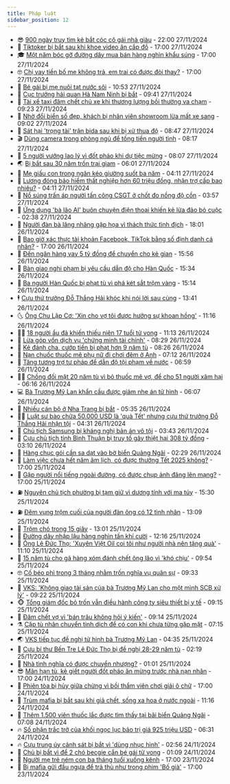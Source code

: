 ```yaml
---
title: Pháp luật
sidebar_position: 12
---
```


<!-- vnexpress-phap-luat:START -->
- 😎 [900 ngày truy tìm kẻ bắt cóc cô gái nhà giàu](https://vnexpress.net/900-ngay-truy-tim-ke-bat-coc-co-gai-nha-giau-4821141.html) - 22:00 27/11/2024
- 🥰 [Tiktoker bị bắt sau khi khoe video ăn cắp đồ](https://vnexpress.net/tiktoker-bi-bat-sau-khi-khoe-video-an-cap-do-4821112.html) - 17:00 27/11/2024
- 🎓 [Một năm bóc gỡ đường dây mua bán hàng nghìn khẩu súng](https://vnexpress.net/mot-nam-boc-go-duong-day-mua-ban-hang-nghin-khau-sung-4821065.html) - 17:00 27/11/2024
- 🤓 [Chị vay tiền bố mẹ không trả, em trai có được đòi thay?](https://vnexpress.net/chi-vay-tien-bo-me-khong-tra-em-trai-co-duoc-doi-thay-4820019.html) - 17:00 27/11/2024
- 🎊 [Bé gái bị mẹ nuôi tạt nước sôi](https://vnexpress.net/be-gai-bi-me-nuoi-tat-nuoc-soi-4821143.html) - 10:53 27/11/2024
- 🙉 [Cục trưởng hải quan Hà Nam Ninh bị bắt](https://vnexpress.net/nu-cuc-truong-hai-quan-ha-nam-ninh-bi-bat-4821120.html) - 09:41 27/11/2024
- 🤡 [Tài xế taxi đâm chết chủ xe khi thương lượng bồi thường va chạm](https://vnexpress.net/tai-xe-taxi-dam-chet-chu-xe-khi-thuong-luong-boi-thuong-va-cham-4821053.html) - 09:23 27/11/2024
- 🗽 [Nhờ đổi biển số đẹp, khách bị nhân viên showroom lừa mất xe sang](https://vnexpress.net/nho-doi-bien-so-dep-khach-bi-nhan-vien-showroom-lua-mat-xe-sang-4820996.html) - 09:02 27/11/2024
- 🌋 [Sát hại &#39;trọng tài&#39; trận bida sau khi bị xử thua độ](https://vnexpress.net/sat-hai-trong-tai-tran-bida-sau-khi-bi-xu-thua-do-4821061.html) - 08:47 27/11/2024
- 🎬 [Dùng camera trong phòng ngủ để tống tiền người tình](https://vnexpress.net/dung-camera-trong-phong-ngu-de-tong-tien-nguoi-tinh-lau-nam-4821033.html) - 08:17 27/11/2024
- 💯 [5 người vướng lao lý vì đốt pháo khi dự tiệc mừng](https://vnexpress.net/5-nguoi-vuong-lao-ly-vi-dot-phao-khi-du-tiec-mung-4821007.html) - 08:07 27/11/2024
- 🌏 [Bị bắt sau 30 năm trốn trại giam](https://vnexpress.net/bi-bat-sau-30-nam-tron-trai-giam-4820975.html) - 06:01 27/11/2024
- 🌊 [Mẹ giấu con trong ngăn kéo giường suốt ba năm](https://vnexpress.net/me-giau-con-moi-sinh-trong-ngan-keo-giuong-suot-ba-nam-4820895.html) - 04:11 27/11/2024
- 💂 [Lương đóng bảo hiểm thất nghiệp hơn 60 triệu đồng, nhận trợ cấp bao nhiêu?](https://vnexpress.net/luong-dong-bao-hiem-that-nghiep-hon-60-trieu-dong-nhan-tro-cap-bao-nhieu-4820907.html) - 04:11 27/11/2024
- 🎡 [Nổ súng trấn áp người tấn công CSGT ở chốt đo nồng độ cồn](https://vnexpress.net/no-sung-tran-ap-nguoi-tan-cong-csgt-o-chot-do-nong-do-con-4820848.html) - 03:57 27/11/2024
- 🫶 [Ứng dụng &#39;bà lão AI&#39; buôn chuyện điện thoại khiến kẻ lừa đảo bỏ cuộc](https://vnexpress.net/ung-dung-ba-lao-ai-buon-chuyen-dien-thoai-khien-ke-lua-dao-bo-cuoc-4820548.html) - 02:38 27/11/2024
- 🐲 [Người đàn bà lăng nhăng gặp họa vì thách thức tình địch](https://vnexpress.net/nguoi-dan-ba-lang-nhang-gap-hoa-vi-thach-thuc-tinh-dich-4820678.html) - 18:01 26/11/2024
- 🚀 [Bao giờ xác thực tài khoản Facebook, TikTok bằng số định danh cá nhân?](https://vnexpress.net/bao-gio-xac-thuc-tai-khoan-facebook-tiktok-bang-so-dinh-danh-ca-nhan-4820088.html) - 17:00 26/11/2024
- 🎊 [Đến ngân hàng vay 5 tỷ đồng để chuyển cho kẻ gian](https://vnexpress.net/den-ngan-hang-vay-5-ty-dong-de-chuyen-cho-ke-gian-4820713.html) - 15:56 26/11/2024
- 🤗 [Bàn giao nghi phạm bị yêu cầu dẫn độ cho Hàn Quốc](https://vnexpress.net/ban-giao-nghi-pham-bi-yeu-cau-dan-do-cho-han-quoc-4820730.html) - 15:34 26/11/2024
- 🗽 [Ba người Hàn Quốc bị phạt tù vì phá két sắt trộm vàng](https://vnexpress.net/ba-nguoi-han-quoc-bi-phat-tu-vi-pha-ket-sat-trom-vang-4820724.html) - 15:14 26/11/2024
- 🕴 [Cựu thứ trưởng Đỗ Thắng Hải khóc khi nói lời sau cùng](https://vnexpress.net/cuu-thu-truong-do-thang-hai-khoc-khi-noi-loi-sau-cung-4820598.html) - 13:41 26/11/2024
- 🌜 [Ông Chu Lập Cơ: &#39;Xin cho vợ tôi được hưởng sự khoan hồng&#39;](https://vnexpress.net/ong-chu-lap-co-xin-cho-vo-toi-duoc-huong-su-khoan-hong-4820660.html) - 11:16 26/11/2024
- 🧑‍🏫 [18 người ẩu đả khiến thiếu niên 17 tuổi tử vong](https://vnexpress.net/18-nguoi-au-da-khien-thieu-nien-17-tuoi-tu-vong-4820668.html) - 11:13 26/11/2024
- 🦩 [Lừa góp vốn dịch vụ &#39;chứng minh tài chính&#39;](https://vnexpress.net/lua-gop-von-dich-vu-chung-minh-tai-chinh-4820561.html) - 08:29 26/11/2024
- 💼 [Kẻ đánh cha, cướp tiền bị phạt hơn 9 năm tù](https://vnexpress.net/ke-danh-cha-cuop-tien-bi-phat-hon-9-nam-tu-4820578.html) - 08:26 26/11/2024
- 💫 [Nạn chuốc thuốc mê phụ nữ đi chơi đêm ở Anh](https://vnexpress.net/nan-chuoc-thuoc-me-phu-nu-di-choi-dem-o-anh-4820517.html) - 07:12 26/11/2024
- 🦅 [Tăng tương trợ tư pháp để dẫn độ tội phạm về nước](https://vnexpress.net/tang-tuong-tro-tu-phap-de-dan-do-toi-pham-ve-nuoc-4820508.html) - 06:59 26/11/2024
- 🧑‍💻 [Chồng đối mặt 20 năm tù vì bỏ thuốc mê vợ, để cho 51 người xâm hại](https://vnexpress.net/chong-doi-mat-20-nam-tu-vi-bo-thuoc-me-vo-de-cho-51-nguoi-xam-hai-4820500.html) - 06:16 26/11/2024
- 💻 [Bà Trương Mỹ Lan khẩn cầu được giảm nhẹ án tử hình](https://vnexpress.net/ba-truong-my-lan-khan-cau-duoc-giam-nhe-an-tu-hinh-4820514.html) - 06:07 26/11/2024
- 🤠 [Nhiều cán bộ ở Nha Trang bị bắt](https://vnexpress.net/nhieu-can-bo-o-nha-trang-bi-bat-4820506.html) - 05:35 26/11/2024
- 🧑‍🏫 [Luật sư bào chữa 50.000 USD là &#39;quà Tết&#39; nhưng cựu thứ trưởng Đỗ Thắng Hải nhận tội](https://vnexpress.net/luat-su-bao-chua-50-000-usd-la-qua-tet-nhung-cuu-thu-truong-do-thang-hai-nhan-toi-4820366.html) - 04:31 26/11/2024
- 🌈 [Chủ tịch Samsung bị kháng nghị bản án vô tội](https://vnexpress.net/chu-tich-samsung-bi-khang-nghi-ban-an-vo-toi-4820434.html) - 03:43 26/11/2024
- 🌮 [Cựu chủ tịch tỉnh Bình Thuận bị truy tố gây thiệt hại 308 tỷ đồng](https://vnexpress.net/cuu-chu-tich-tinh-binh-thuan-bi-truy-to-gay-thiet-hai-308-ty-dong-4820411.html) - 03:10 26/11/2024
- 🐲 [Hàng chục gói cần sa dạt vào bờ biển Quảng Ngãi](https://vnexpress.net/hang-chuc-goi-can-sa-dat-vao-bo-bien-quang-ngai-4820379.html) - 02:29 26/11/2024
- 🧰 [Làm việc chưa hết năm âm lịch, có được thưởng Tết 2025 không?](https://vnexpress.net/lam-viec-chua-het-nam-am-lich-co-duoc-thuong-tet-at-ty-2025-4820059.html) - 17:00 25/11/2024
- 💄 [Gặp người nổi tiếng ngoài đường, có được chụp ảnh đăng lên mạng?](https://vnexpress.net/gap-nguoi-noi-tieng-ngoai-duong-co-duoc-chup-anh-dang-len-mang-4819861.html) - 17:00 25/11/2024
- ⛽️ [Nguyên chủ tịch phường bị tạm giữ vì dương tính với ma túy](https://vnexpress.net/nguyen-chu-tich-phuong-bi-tam-giu-vi-duong-tinh-voi-ma-tuy-4820253.html) - 15:30 25/11/2024
- ⛽️ [Đêm vụng trộm cuối của người đàn ông có 12 tình nhân](https://vnexpress.net/dem-vung-trom-cuoi-cua-nguoi-dan-ong-co-12-tinh-nhan-4820228.html) - 13:09 25/11/2024
- 💂 [Trộm chó trong 15 giây](https://vnexpress.net/trom-cho-trong-15-giay-4820233.html) - 13:01 25/11/2024
- 🤔 [Đường dây nhập lậu hàng nghìn tấn khí cười](https://video.vnexpress.net/duong-day-nhap-lau-hang-nghin-tan-khi-cuoi-4820243.html) - 12:16 25/11/2024
- 🧐 [Ông Lê Đức Thọ: &#39;Xuyên Việt Oil coi tôi như người nhà nên tặng quà&#39;](https://vnexpress.net/ong-le-duc-tho-xuyen-viet-oil-coi-toi-nhu-nguoi-nha-nen-tang-qua-4820176.html) - 11:10 25/11/2024
- 🎃 [15 năm tù cho gã hàng xóm đánh chết ông lão vì &#39;khó chịu&#39;](https://vnexpress.net/15-nam-tu-cho-ga-hang-xom-danh-chet-ong-lao-vi-kho-chiu-4820217.html) - 09:54 25/11/2024
- 🤓 [Cố béo phì trong 3 tháng nhằm trốn nghĩa vụ quân sự](https://vnexpress.net/co-beo-phi-trong-3-thang-nham-tron-nghia-vu-quan-su-4820122.html) - 09:33 25/11/2024
- 💃 [VKS: &#39;Không giao tài sản của bà Trương Mỹ Lan cho một mình SCB xử lý&#39;](https://vnexpress.net/vks-khong-giao-tai-san-cua-ba-truong-my-lan-cho-mot-minh-scb-xu-ly-4820198.html) - 09:22 25/11/2024
- 🐵 [Tổng giám đốc bỏ trốn vẫn điều hành công ty siêu thiết bị y tế](https://vnexpress.net/tong-giam-doc-bo-tron-van-dieu-hanh-cong-ty-sieu-thiet-bi-y-te-4820162.html) - 09:15 25/11/2024
- 🤖 [Đâm chết vợ vì &#39;bán trâu không hỏi ý kiến&#39;](https://vnexpress.net/dam-chet-vo-vi-ban-trau-khong-hoi-y-kien-4820200.html) - 09:14 25/11/2024
- ⚗️ [Cặp tù nhân chuyển tinh dịch để có con khi chưa từng gặp mặt](https://vnexpress.net/cap-tu-nhan-lap-muu-de-co-con-khi-chua-tung-gap-mat-4820043.html) - 07:15 25/11/2024
- 🌏 [VKS tiếp tục đề nghị tử hình bà Trương Mỹ Lan](https://vnexpress.net/vks-tiep-tuc-de-nghi-tu-hinh-ba-truong-my-lan-4820038.html) - 04:35 25/11/2024
- 🦆 [Cựu bí thư Bến Tre Lê Đức Thọ bị đề nghị 28-29 năm tù](https://vnexpress.net/cuu-bi-thu-ben-tre-le-duc-tho-bi-de-nghi-28-29-nam-tu-4819788.html) - 02:19 25/11/2024
- 🐎 [Nhà tình nghĩa có được chuyển nhượng?](https://vnexpress.net/nha-tinh-nghia-co-duoc-chuyen-nhuong-4819862.html) - 01:01 25/11/2024
- 😎 [Mãn hạn tù, kẻ giết người đốt pháo ăn mừng trước nhà nạn nhân](https://vnexpress.net/man-han-tu-ke-giet-nguoi-dot-phao-an-mung-truoc-nha-nan-nhan-4819828.html) - 17:00 24/11/2024
- 💪 [Phiên tòa bị hủy giữa chừng vì bồi thẩm viên chơi giải ô chữ](https://vnexpress.net/phien-toa-bi-huy-giua-chung-vi-boi-tham-vien-choi-giai-o-chu-4819820.html) - 17:00 24/11/2024
- 🤡 [Trùm mafia bị bắt sau khi giả chết, sống xa hoa ở nước ngoài](https://vnexpress.net/trum-mafia-bi-bat-sau-khi-gia-chet-song-xa-hoa-o-nuoc-ngoai-4819809.html) - 11:16 24/11/2024
- 🌁 [Thêm 1.500 viên thuốc lắc được tìm thấy tại bãi biển Quảng Ngãi](https://vnexpress.net/them-1-500-vien-thuoc-lac-duoc-tim-thay-tai-bai-bien-quang-ngai-4819768.html) - 07:08 24/11/2024
- 🔥 [Số phận trắc trở của khối ngọc lục bảo trị giá 925 triệu USD](https://vnexpress.net/vu-tranh-chap-khoi-ngoc-luc-bao-tri-gia-925-trieu-usd-4819759.html) - 06:31 24/11/2024
- 🔥 [Cựu trung úy cảnh sát bị bắt vì &#39;dùng nhục hình&#39;](https://vnexpress.net/cuu-trung-uy-canh-sat-bi-bat-vi-dung-nhuc-hinh-4819705.html) - 02:56 24/11/2024
- 👺 [Chủ bị bắt vì để 2 chó becgie cắn bé gái tử vong](https://vnexpress.net/chu-cua-hai-con-cho-becgie-can-be-gai-tu-vong-bi-khoi-to-4819678.html) - 01:09 24/11/2024
- 🎊 [Người mẹ trẻ ném con ba tháng tuổi xuống kênh](https://vnexpress.net/nguoi-me-tre-nem-con-ba-thang-tuoi-xuong-kenh-4819604.html) - 17:00 23/11/2024
- 🎊 [Bị mafia gửi đầu ngựa để trả thù như trong phim &#39;Bố già&#39;](https://vnexpress.net/bi-mafia-gui-dau-ngua-de-tra-thu-nhu-trong-phim-bo-gia-4819597.html) - 17:00 23/11/2024<!-- vnexpress-phap-luat:END -->

